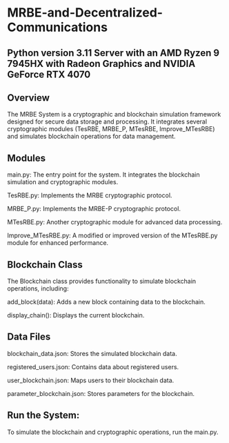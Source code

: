 # MRBE-and-Decentralized-Communications

## Python version 3.11 Server with an AMD Ryzen 9 7945HX with Radeon Graphics and NVIDIA GeForce RTX 4070

## Overview
The MRBE System is a cryptographic and blockchain simulation framework designed for secure data storage and processing. It integrates several cryptographic modules (TesRBE, MRBE_P, MTesRBE, Improve_MTesRBE) and simulates blockchain operations for data management.

## Modules
main.py: The entry point for the system. It integrates the blockchain simulation and cryptographic modules.

TesRBE.py: Implements the MRBE cryptographic protocol.

MRBE_P.py: Implements the MRBE-P cryptographic protocol.

MTesRBE.py: Another cryptographic module for advanced data processing.

Improve_MTesRBE.py: A modified or improved version of the MTesRBE.py module for enhanced performance.

## Blockchain Class
The Blockchain class provides functionality to simulate blockchain operations, including:

add_block(data): Adds a new block containing data to the blockchain.

display_chain(): Displays the current blockchain.

## Data Files
blockchain_data.json: Stores the simulated blockchain data.

registered_users.json: Contains data about registered users.

user_blockchain.json: Maps users to their blockchain data.

parameter_blockchain.json: Stores parameters for the blockchain.

## Run the System:
To simulate the blockchain and cryptographic operations, run the main.py.
